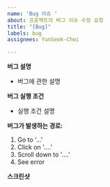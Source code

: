 ```yaml
---
name: 'Bug 이슈 '
about: 프로젝트의 버그 이슈 수정 요청
title: "[Bug]"
labels: bug
assignees: YunSeok-Choi

---
```


**버그 설명**
 - 버그에 관한 설명

**버그 실행 조건**
 - 실행 조건 설명

**버그가 발생하는 경로:**
1. Go to '...'
2. Click on '....'
3. Scroll down to '....'
4. See error

**스크린샷**
